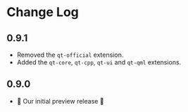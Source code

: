 # Change Log

## 0.9.1

- Removed the `qt-official` extension.
- Added the `qt-core`, `qt-cpp`, `qt-ui` and `qt-qml` extensions.

## 0.9.0

- 🎉 Our initial preview release 🎉
